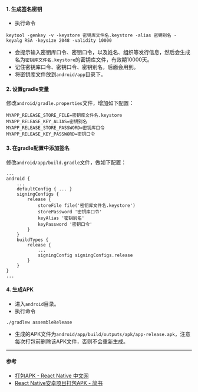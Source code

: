 #### 1. 生成签名密钥
- 执行命令
```
keytool -genkey -v -keystore 密钥库文件名.keystore -alias 密钥别名 -keyalg RSA -keysize 2048 -validity 10000
```
- 会提示输入密钥库口令、密钥口令，以及姓名、组织等发行信息，然后会生成名为`密钥库文件名.keystore`的密钥库文件，有效期10000天。
- 记住密钥库口令、密钥口令、密钥别名，后面会用到。
- 将密钥库文件放到`android/app`目录下。

#### 2. 设置gradle变量
修改`android/gradle.properties`文件，增加如下配置：
```
MYAPP_RELEASE_STORE_FILE=密钥库文件名.keystore
MYAPP_RELEASE_KEY_ALIAS=密钥别名
MYAPP_RELEASE_STORE_PASSWORD=密钥库口令
MYAPP_RELEASE_KEY_PASSWORD=密钥口令
```
#### 3. 在gradle配置中添加签名
修改`android/app/build.gradle`文件，做如下配置：
```
...
android {
    ...
    defaultConfig { ... }
    signingConfigs {
        release {
            storeFile file('密钥库文件名.keystore')
            storePassword '密钥库口令'
            keyAlias '密钥别名'
            keyPassword '密钥口令'
        }
    }
    buildTypes {
        release {
            ...
            signingConfig signingConfigs.release
        }
    }
}
...
```
#### 4. 生成APK
- 进入`android`目录。
- 执行命令
```
./gradlew assembleRelease
```
- 生成的APK文件为`android/app/build/outputs/apk/app-release.apk`，注意每次打包前删除该APK文件，否则不会重新生成。

---

#### 参考
- [打包APK - React Native 中文网](https://reactnative.cn/docs/0.51/signed-apk-android.html#content)
- [React Native安卓项目打包APK - 简书](https://www.jianshu.com/p/32a99c273be1)
